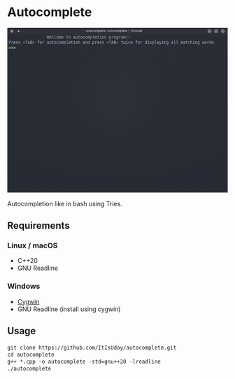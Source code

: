 # Autocomplete

![Autocompletion in action](./assets/autocompletion.gif)

Autocompletion like in bash using Tries.

## Requirements
### Linux / macOS
* C++20
* GNU Readline

### Windows
* [Cygwin](https://www.cygwin.com/install.html)
* GNU Readline (install using cygwin)

## Usage
```shell
git clone https://github.com/ItIsUday/autocomplete.git
cd autocomplete
g++ *.cpp -o autocomplete -std=gnu++20 -lreadline
./autocomplete
```
